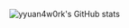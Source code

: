 ![yyuan4w0rk's GitHub stats](https://github-readme-stats.vercel.app/api?username=yyuan4w0rk&count_private=true&show_icons=true&bg_color=222&icon_color=000&text_color=000&hide_rank=true&hide_title=true&hide=stars,commits,issues,contribs)
